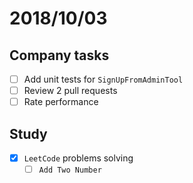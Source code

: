 # 2018/10/03

## Company tasks
- [ ] Add unit tests for `SignUpFromAdminTool`
- [ ] Review 2 pull requests
- [ ] Rate performance

## Study
- [x] `LeetCode` problems solving
  - [ ] `Add Two Number`
